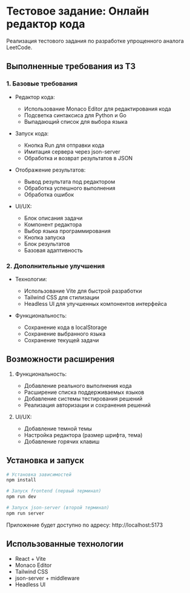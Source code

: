 # Тестовое задание: Онлайн редактор кода

Реализация тестового задания по разработке упрощенного аналога LeetCode.

## Выполненные требования из ТЗ

### 1. Базовые требования
- Редактор кода:
  - Использование Monaco Editor для редактирования кода
  - Подсветка синтаксиса для Python и Go
  - Выпадающий список для выбора языка

- Запуск кода:
  - Кнопка Run для отправки кода
  - Имитация сервера через json-server
  - Обработка и возврат результатов в JSON

- Отображение результатов:
  - Вывод результата под редактором
  - Обработка успешного выполнения
  - Обработка ошибок

- UI/UX:
  - Блок описания задачи
  - Компонент редактора
  - Выбор языка программирования
  - Кнопка запуска
  - Блок результатов
  - Базовая адаптивность

### 2. Дополнительные улучшения
- Технологии:
  - Использование Vite для быстрой разработки
  - Tailwind CSS для стилизации
  - Headless UI для улучшенных компонентов интерфейса

- Функциональность:
  - Сохранение кода в localStorage
  - Сохранение выбранного языка
  - Сохранение текущей задачи

## Возможности расширения

1. Функциональность:
   - Добавление реального выполнения кода
   - Расширение списка поддерживаемых языков
   - Добавление системы тестирования решений
   - Реализация авторизации и сохранения решений

2. UI/UX:
   - Добавление темной темы
   - Настройка редактора (размер шрифта, тема)
   - Добавление горячих клавиш

## Установка и запуск

```bash
# Установка зависимостей
npm install

# Запуск frontend (первый терминал)
npm run dev

# Запуск json-server (второй терминал)
npm run server
```

Приложение будет доступно по адресу: http://localhost:5173

## Использованные технологии

- React + Vite
- Monaco Editor
- Tailwind CSS
- json-server + middleware
- Headless UI
